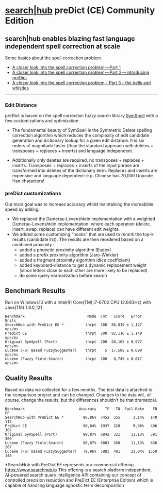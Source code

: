 # [search|hub](https://www.searchhub.io) preDict (CE) Community Edition

## search|hub enables blazing fast language independent spell correction at scale

Some basics about the spell correction problem
* [A closer look into the spell correction problem — Part 1](https://medium.com/@searchhub.io/a-closer-look-into-the-spell-correction-problem-part-1-a6795bbf7112)
* [A closer look into the spell correction problem — Part 2 — introducing preDict](https://medium.com/@searchhub.io/a-closer-look-into-the-spell-correction-problem-part-2-introducing-predict-8993ecab7226)
* [A closer look into the spell correction problem - Part 3 - the bells and whistles](https://medium.com/@searchhub.io/a-closer-look-into-the-spell-correction-problem-part-3-the-bells-and-whistles-19697a34011b)
---

### Edit Distance

preDict is based on the spell correction fuzzy search library [SymSpell](https://github.com/wolfgarbe/symspell) with a few customizations and optimization:

* The fundamental beauty of SymSpell is the Symmetric Delete spelling correction algorithm which reduces the complexity of edit candidate generation and dictionary lookup for a given edit distance. It is six orders of magnitude faster (than the standard approach with deletes + transposes + replaces + inserts) and language independent.

* Additionally only deletes are required, no transposes + replaces + inserts. Transposes + replaces + inserts of the input phrase are transformed into deletes of the dictionary term. Replaces and inserts are expensive and language dependent: e.g. Chinese has 70,000 Unicode Han characters!

### preDict customizations

Our main goal was to increase accuracy whilst maintaining the increabible speed by adding:

* We replaced the Damerau-Levenshtein implementation with a weighted Damerau-Levenshtein implementation: where each operation (delete, insert, swap, replace) can have different edit weights.
* We added some customizing "hooks" that are used to rerank the top-k results (candidate list). The results are then reordered based on a combined proximity :
  * added a phonetic proximity algorithm (Eudex)
  * added a prefix proximity algorithm (Jaro-Winkler) 
  * added a fragment proximity algorithm (dice coefficient)   
  * added keyboard-distance to get a dynamic replacement weight (since letters close to each other are more likely to be replaced)
  * do some query normalization before search

  
## Benchmark Results

Run on Windows10 with a Intel(R) Core(TM) i7-6700 CPU (2.60GHz) with Java(TM) 1.8.0_121

```
Benchmark                             Mode  Cnt   Score   Error   Units
SearchHub with PreDict EE *          thrpt  200  86,019 ± 1,127  ops/ms
PreDict CE                           thrpt  200  82,116 ± 1,149  ops/ms
Original SymSpell (Port)             thrpt  200  68,105 ± 0,977  ops/ms
Lucene (FST Based FuzzySuggester)    thrpt    5  17,588 ± 0,690  ops/ms
Lucene (Fuzzy Field-Search)          thrpt  200   0,749 ± 0,017  ops/ms
```


## Quality Results

Based on data we collected for a few months. The test data is attached to the comparison project and can be changed. Changes to the data will, of course, change the results, but the differences shouldn't be that dramatical.

```
Benchmark                         Accuracy    TP   TN  Fail-Rate    FN   FP
SearchHub with PreDict EE *         96,86%  7452  355      3,14%   140  113
PreDict CE                          90,04%  6937  320      9,96%   496  307 
Original SymSpell (Port)            88,87%  6842  321     11,13%   591  306
Lucene (Fuzzy Field-Search)         88,87%  6803  360     11,13%   630  267
Lucene (FST based FuzzySuggester)   78,96%  5883  481     21,04%  1550  146
```

*SearchHub with PreDict EE represents our commercial offering https://www.searchhub.io
This offering is a search platform independent, AI-powered search query intelligence API containing our concept of controlled precision reduction and PreDict EE (Enterprise Edition) which is capable of handling language agnostic term decomposition 
